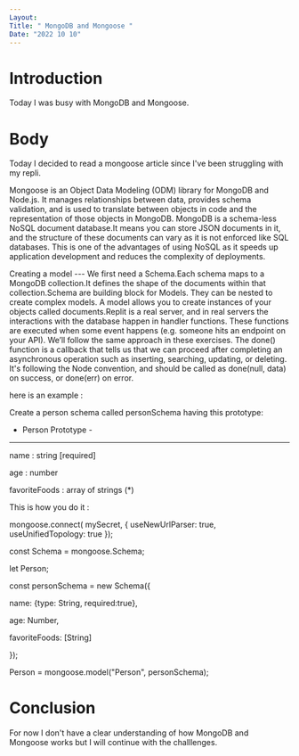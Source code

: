 ```yaml
---
Layout:
Title: " MongoDB and Mongoose "
Date: "2022 10 10"
---
```


# Introduction
Today I was busy with MongoDB and Mongoose.

# Body
Today I decided to read a mongoose article since I've been struggling with my repli.

Mongoose is an Object Data Modeling (ODM) library for MongoDB and Node.js. It manages relationships between data, provides schema validation, and is used to translate between objects in code and the representation of those objects in MongoDB.
MongoDB is a schema-less NoSQL document database.It means you can store JSON documents in it, and the structure of these documents can vary as it is not enforced like SQL databases. This is one of the advantages of using NoSQL as it speeds up application development and reduces the complexity of deployments.	

Creating a model --- We first need  a Schema.Each schema maps to a MongoDB collection.It defines the shape of the documents within that collection.Schema are building block for Models. They can be nested to create complex models. A model allows you to create instances of your objects called documents.Replit is a real server, and in real servers the interactions with the database happen in handler functions. These functions are executed when some event happens (e.g. someone hits an endpoint on your API). We’ll follow the same approach in these exercises. The done() function is a callback that tells us that we can proceed after completing an asynchronous operation such as inserting, searching, updating, or deleting. It's following the Node convention, and should be called as done(null, data) on success, or done(err) on error.

here is an example :

Create a person schema called personSchema having this prototype:

- Person Prototype -

--------------------

name : string [required]

age :  number

favoriteFoods : array of strings (*)


This is how you do it : 

mongoose.connect( mySecret, { useNewUrlParser: true, useUnifiedTopology: true });

const Schema = mongoose.Schema;

let Person;

const personSchema = new Schema({

  name: {type: String, required:true},

  age: Number,

  favoriteFoods: [String]

});

Person = mongoose.model("Person", personSchema);


# Conclusion
For now I don't have a clear understanding of how MongoDB and Mongoose works but I will continue with the challlenges.